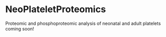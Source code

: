 # NeoPlateletProteomics

Proteomic and phosphoproteomic analysis of neonatal and adult platelets coming soon!
